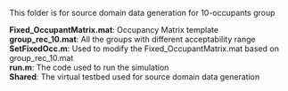 This folder is for source domain data generation for 10-occupants group

**Fixed_OccupantMatrix.mat**: Occupancy Matrix template   
**group_rec_10.mat**: All the groups with different acceptability range    
**SetFixedOcc.m**: Used to modify the Fixed_OccupantMatrix.mat based on group_rec_10.mat    
**run.m**: The code used to run the simulation    
**Shared**: The virtual testbed used for source domain data generation
